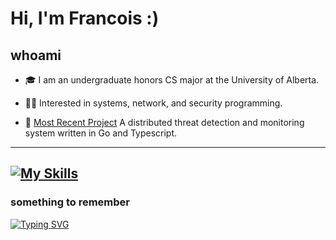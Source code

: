 # Hi, I'm Francois :)

## whoami

- 🎓 I am an undergraduate honors CS major at the University of Alberta.

- 🧑‍💻 Interested in systems, network, and security programming.

- 🔨 [Most Recent Project](https://github.com/Francois-Coleongco/SATD) A distributed threat detection and monitoring system written in Go and Typescript.

----------------------------------------
[![My Skills](https://skillicons.dev/icons?i=cpp,rust,go,python,java,ts,js,bash,linux,git,nodejs,react,spring,django,postgres,sqlite,docker,selenium,tauri,vim&perline=10)](https://skillicons.dev)
----------------------------------------

### something to remember
[![Typing SVG](https://readme-typing-svg.demolab.com?font=Fira+Code&pause=1000&width=600&separator=%3C&lines=+while+(walk)+%7B+walk+%3D+walk-%3Enext;+%7D)](https://git.io/typing-svg)

<!--
**Chris-Coleongco/Chris-Coleongco** is a ✨ _special_ ✨ repository because its `README.md` (this file) appears on your GitHub profile.

Here are some ideas to get you started:

- 🔭 I’m currently working on ...
- 🌱 I’m currently learning ...
- 👯 I’m looking to collaborate on ...
- 🤔 I’m looking for help with ...
- 💬 Ask me about ...
- 📫 How to reach me: ...
- 😄 Pronouns: ...
- ⚡ Fun fact: ...
-->
